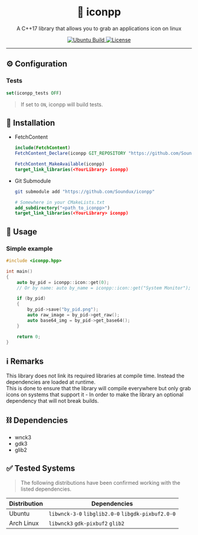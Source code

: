 
<h1 align="center"> 📸 iconpp </h1>
<p align="center">
A C++17 library that allows you to grab an applications icon on linux
</p>

<p align="center">
    <a href="https://github.com/Soundux/iconpp/actions">
        <img src="https://img.shields.io/github/workflow/status/Soundux/iconpp/Test%20on%20Linux?label=Ubuntu%20Build&style=flat-square" alt="Ubuntu Build" />
    </a>
    <a href="https://github.com/Soundux/iconpp/blob/master/LICENSE">
        <img src="https://img.shields.io/github/license/Soundux/iconpp.svg?style=flat-square" alt="License" />
    </a>
</p>

---

## ⚙️ Configuration
### Tests
```cmake
set(iconpp_tests OFF)
```
> If set to `ON`, iconpp will build tests.


## 📎 Installation
- FetchContent
    ```cmake
    include(FetchContent)
    FetchContent_Declare(iconpp GIT_REPOSITORY "https://github.com/Soundux/iconpp")

    FetchContent_MakeAvailable(iconpp)
    target_link_libraries(<YourLibrary> iconpp)
    ```
- Git Submodule
    ```bash
    git submodule add "https://github.com/Soundux/iconpp"
    ```
    ```cmake
    # Somewhere in your CMakeLists.txt
    add_subdirectory("<path_to_iconpp>")
    target_link_libraries(<YourLibrary> iconpp)
    ```

## 📔 Usage

### Simple example
```cpp
#include <iconpp.hpp>

int main()
{
    auto by_pid = iconpp::icon::get(0);
    // Or by name: auto by_name = iconpp::icon::get("System Monitor");

    if (by_pid)
    {
        by_pid->save("by_pid.png");
        auto raw_image = by_pid->get_raw();
        auto base64_img = by_pid->get_base64();
    }

    return 0;
}
```

## ℹ️ Remarks
This library does not link its required libraries at compile time. Instead the dependencies are loaded at runtime.  
This is done to ensure that the library will compile everywhere but only grab icons on systems that support it - In order to make the library an optional dependency that will not break builds.

## ⛓️ Dependencies
- wnck3
- gdk3
- glib2
  
## ✅ Tested Systems
> The following distributions have been confirmed working with the listed dependencies.

| Distribution | Dependencies                                      |
| ------------ | ------------------------------------------------- |
| Ubuntu       | `libwnck-3-0` `libglib2.0-0` `libgdk-pixbuf2.0-0` |
| Arch Linux   | `libwnck3` `gdk-pixbuf2` `glib2`                  |